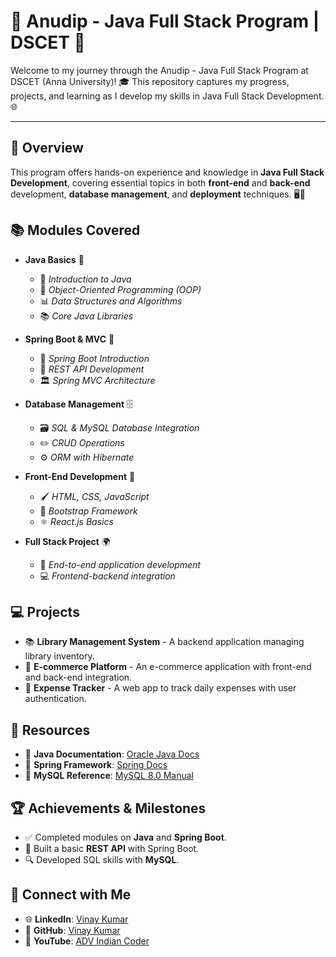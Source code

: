 # 🌟 Anudip - Java Full Stack Program | DSCET 🌟

Welcome to my journey through the Anudip - Java Full Stack Program at DSCET (Anna University)! 🎓 This repository captures my progress, projects, and learning as I develop my skills in Java Full Stack Development. 🌐

---

## 📝 Overview
This program offers hands-on experience and knowledge in **Java Full Stack Development**, covering essential topics in both **front-end** and **back-end** development, **database management**, and **deployment** techniques. 🖥️💾

## 📚 Modules Covered
- **Java Basics** 🔵
  - 📘 *Introduction to Java*
  - 🧩 *Object-Oriented Programming (OOP)*
  - 📊 *Data Structures and Algorithms*
  - 📚 *Core Java Libraries*

- **Spring Boot & MVC** 🌱
  - 🚀 *Spring Boot Introduction*
  - 🔗 *REST API Development*
  - 🏛️ *Spring MVC Architecture*

- **Database Management** 🗄️
  - 🗃️ *SQL & MySQL Database Integration*
  - ✏️ *CRUD Operations*
  - ⚙️ *ORM with Hibernate*

- **Front-End Development** 🎨
  - 🖌️ *HTML, CSS, JavaScript*
  - 📐 *Bootstrap Framework*
  - ⚛️ *React.js Basics*

- **Full Stack Project** 🌍
  - 🔗 *End-to-end application development*
  - 💻 *Frontend-backend integration*

## 💻 Projects
- 📚 **Library Management System** - A backend application managing library inventory.
- 🛒 **E-commerce Platform** - An e-commerce application with front-end and back-end integration.
- 💸 **Expense Tracker** - A web app to track daily expenses with user authentication.

## 🔗 Resources
- 📜 **Java Documentation**: [Oracle Java Docs](https://docs.oracle.com/en/java/)
- 🌱 **Spring Framework**: [Spring Docs](https://spring.io/projects/spring-framework)
- 📘 **MySQL Reference**: [MySQL 8.0 Manual](https://dev.mysql.com/doc/)

## 🏆 Achievements & Milestones
- ✅ Completed modules on **Java** and **Spring Boot**.
- 🚀 Built a basic **REST API** with Spring Boot.
- 🔍 Developed SQL skills with **MySQL**.

## 💬 Connect with Me
- 🌐 **LinkedIn**: [Vinay Kumar](https://www.linkedin.com/in/vinay-kumar)
- 🐙 **GitHub**: [Vinay Kumar](https://github.com/Vinaykumarmahato)
- 🎥 **YouTube**: [ADV Indian Coder](https://www.youtube.com/c/ADVIndianCoder)
